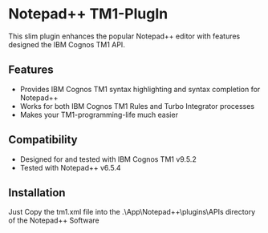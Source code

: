 Notepad++ TM1-PlugIn
========================

This slim plugin enhances the popular Notepad++ editor with features designed the IBM Cognos TM1 API.


Features
------------
- Provides IBM Cognos TM1 syntax highlighting and syntax completion for Notepad++
- Works for both IBM Cognos TM1 Rules and Turbo Integrator processes
- Makes your TM1-programming-life much easier


Compatibility
------------
- Designed for and tested with IBM Cognos TM1 v9.5.2
- Tested with Notepad++ v6.5.4


Installation
------------

Just Copy the tm1.xml file into the .\App\Notepad++\plugins\APIs directory of the Notepad++ Software

